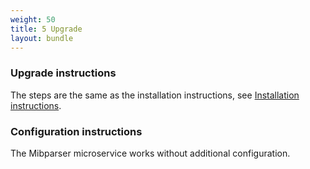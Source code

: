 ```yaml
---
weight: 50
title: 5 Upgrade
layout: bundle
---
```


### Upgrade instructions

The steps are the same as the installation instructions, see [Installation instructions](../snmp-installation/#install-instruction).

### Configuration instructions

The Mibparser microservice works without additional configuration.
